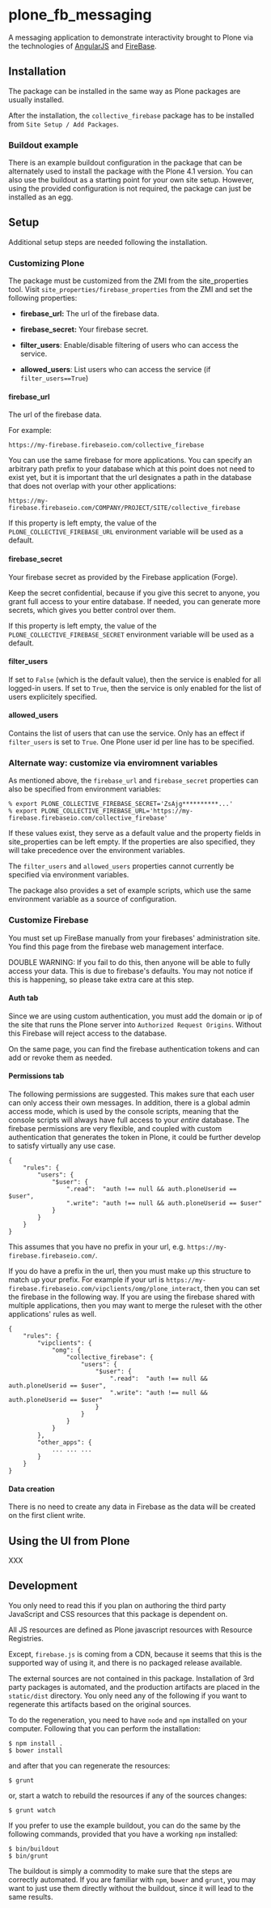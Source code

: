 
# plone_fb_messaging #

A messaging application to demonstrate interactivity brought to Plone via the technologies of [AngularJS](http://angularjs.org) and [FireBase](http://firebase.com).


## Installation ##

The package can be installed in the same way as Plone packages are usually installed.

After the installation, the `collective_firebase` package has to be installed from `Site Setup / Add Packages`.


### Buildout example ###

There is an example buildout configuration in the package that can be alternately used to install the package with the Plone 4.1 version. You can also use the buildout as a starting point for your own site setup. However, using the provided configuration is not required, the package can just be installed as an egg.


## Setup ##

Additional setup steps are needed following the installation.


### Customizing Plone ###

The package must be customized from the ZMI from the site_properties tool. Visit `site_properties/firebase_properties` from the ZMI and set the following properties:

- **firebase_url:** The url of the firebase data.

- **firebase_secret:** Your firebase secret.

- **filter_users**: Enable/disable filtering of users who can access the service.

- **allowed_users**: List users who can access the service (if `filter_users==True`)


#### firebase_url

The url of the firebase data.

For example:

    https://my-firebase.firebaseio.com/collective_firebase


You can use the same firebase for more applications. You can specify an arbitrary path prefix to your database which at this point does not need to exist yet, but it is important that the url designates a path in the database that does not overlap with your other applications:

    https://my-firebase.firebaseio.com/COMPANY/PROJECT/SITE/collective_firebase

If this property is left empty, the value of the `PLONE_COLLECTIVE_FIREBASE_URL` environment variable will be used as a default.


#### firebase_secret

Your firebase secret as provided by the Firebase application (Forge).

Keep the secret confidential, because if you give this secret to anyone, you grant full access to your entire database. If needed, you can generate more secrets, which gives you better control over them.

If this property is left empty, the value of the `PLONE_COLLECTIVE_FIREBASE_SECRET` environment variable will be used as a default.



#### filter_users

If set to `False` (which is the default value), then the service is enabled for all logged-in users. If set to `True`, then the service is only enabled for the list of users explicitely specified.


#### allowed_users

 Contains the list of users that can use the service. Only has an effect if `filter_users` is set to `True`. One Plone user id per line has to be specified.


### Alternate way: customize via enviromnent variables ###

As mentioned above, the `firebase_url` and `firebase_secret` properties can also be specified from environment variables:

    % export PLONE_COLLECTIVE_FIREBASE_SECRET='ZsAjg**********...'
    % export PLONE_COLLECTIVE_FIREBASE_URL='https://my-firebase.firebaseio.com/collective_firebase'

If these values exist, they serve as a default value and the property fields in site_properties can be left empty. If the properties are also specified, they will take precedence over the environment variables.

The `filter_users` and `allowed_users` properties cannot currently be specified via environment variables.

The package also provides a set of example scripts, which use the same environment variable as a source of configuration.


### Customize Firebase ###

You must set up FireBase manually from your firebases' administration site. You find this page from the firebase web management interface.

DOUBLE WARNING: If you fail to do this, then anyone will be able to fully access your data. This is due to firebase's defaults. You may not notice if this is happening, so please take extra care at this step.


#### Auth tab

Since we are using custom authentication, you must add the domain or ip of the site that runs the Plone server into `Authorized Request Origins`. Without this Firebase will reject access to the database.

On the same page, you can find the firebase authentication tokens and can add or revoke them as needed.


#### Permissions tab

The following permissions are suggested. This makes sure that each user can only access their own messages. In addition, there is a global admin access mode, which is used by the console scripts, meaning that the console scripts will always have full access to your *entire* database. The firebase permissions are very flexible, and coupled with custom authentication that generates the token in Plone, it could be further develop to satisfy virtually any use case.

    {   
        "rules": {
            "users": {
                "$user": {
                    ".read":  "auth !== null && auth.ploneUserid == $user",
                    ".write": "auth !== null && auth.ploneUserid == $user"
                }
            }
        }
    }

This assumes that you have no prefix in your url, e.g. `https://my-firebase.firebaseio.com/`.

If you do have a prefix in the url, then you must make up this structure to match up your prefix. For example if your url is `https://my-firebase.firebaseio.com/vipclients/omg/plone_interact`, then you can set the firebase in the following way. If you are using the firebase shared with multiple applications, then you may want to merge the ruleset with the other applications' rules as well.

    {
        "rules": {
            "vipclients": {
                "omg": {
                    "collective_firebase": {
                        "users": {
                            "$user": {
                                ".read":  "auth !== null && auth.ploneUserid == $user",
                                ".write": "auth !== null && auth.ploneUserid == $user"
                            }
                        }
                    }
                }
            },
            "other_apps": {
                ... ... ...
            }
        }
    }


#### Data creation

There is no need to create any data in Firebase as the data will be created on the first client write.


## Using the UI from Plone ##

XXX


## Development ##

You only need to read this if you plan on authoring the third party JavaScript and CSS resources that this package is dependent on.

All JS resources are defined as Plone javascript resources with Resource Registries.

Except, `firebase.js` is coming from a CDN, because it seems that this is the supported way of using it, and there is no packaged release available.

The external sources are not contained in this package. Installation of 3rd party packages is automated, and the production artifacts are placed in the `static/dist` directory. You only need any of the following if you want to regenerate this artifacts based on the original sources.

To do the regeneration, you need to have `node` and `npm` installed on your computer. Following that you can perform the installation:

    $ npm install .
    $ bower install

and after that you can regenerate the resources:

    $ grunt

or, start a watch to rebuild the resources if any of the sources changes:

    $ grunt watch

If you prefer to use the example buildout, you can do the same by the following commands, provided that you have a working `npm` installed:

    $ bin/buildout
    $ bin/grunt

The buildout is simply a commodity to make sure that the steps are correctly automated. If you are familiar with `npm`, `bower` and `grunt`, you may want to just use them directly without the buildout, since it will lead to the same results.
